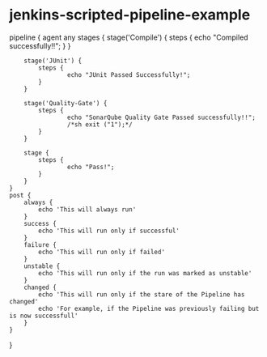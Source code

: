 # jenkins-scripted-pipeline-example

pipeline {
	agent any
	stages {
		stage('Compile') {
			steps {
					echo "Compiled successfully!!";
			}
		}

		stage('JUnit') {
			steps {
					echo "JUnit Passed Successfully!";
			}
		}

		stage('Quality-Gate') {
			steps {
					echo "SonarQube Quality Gate Passed successfully!!";
					/*sh exit ("1");*/
			}
		}

		stage {
			steps {
					echo "Pass!";
			}
		}
	}
	post {
		always {
			echo 'This will always run'
		}
		success {
			echo 'This will run only if successful'
		}
		failure {
			echo 'This will run only if failed'
		}
		unstable {
			echo 'This will run only if the run was marked as unstable'
		}
		changed {
			echo 'This will run only if the stare of the Pipeline has changed'
			echo 'For example, if the Pipeline was previously failing but is now successfull'
		}
	}
}
